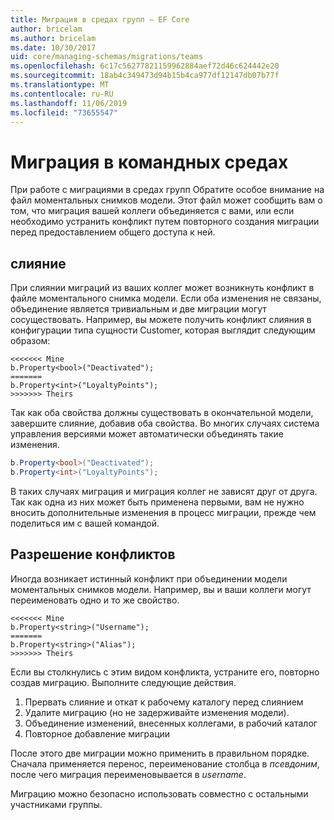 ```yaml
---
title: Миграция в средах групп — EF Core
author: bricelam
ms.author: bricelam
ms.date: 10/30/2017
uid: core/managing-schemas/migrations/teams
ms.openlocfilehash: 6c17c56277821159962884aef72d46c624442e20
ms.sourcegitcommit: 18ab4c349473d94b15b4ca977df12147db07b77f
ms.translationtype: MT
ms.contentlocale: ru-RU
ms.lasthandoff: 11/06/2019
ms.locfileid: "73655547"
---
```

# <a name="migrations-in-team-environments"></a>Миграция в командных средах

При работе с миграциями в средах групп Обратите особое внимание на файл моментальных снимков модели. Этот файл может сообщить вам о том, что миграция вашей коллеги объединяется с вами, или если необходимо устранить конфликт путем повторного создания миграции перед предоставлением общего доступа к ней.

## <a name="merging"></a>слияние

При слиянии миграций из ваших коллег может возникнуть конфликт в файле моментального снимка модели. Если оба изменения не связаны, объединение является тривиальным и две миграции могут сосуществовать. Например, вы можете получить конфликт слияния в конфигурации типа сущности Customer, которая выглядит следующим образом:

``` output
<<<<<<< Mine
b.Property<bool>("Deactivated");
=======
b.Property<int>("LoyaltyPoints");
>>>>>>> Theirs
```

Так как оба свойства должны существовать в окончательной модели, завершите слияние, добавив оба свойства. Во многих случаях система управления версиями может автоматически объединять такие изменения.

``` csharp
b.Property<bool>("Deactivated");
b.Property<int>("LoyaltyPoints");
```

В таких случаях миграция и миграция коллег не зависят друг от друга. Так как одна из них может быть применена первыми, вам не нужно вносить дополнительные изменения в процесс миграции, прежде чем поделиться им с вашей командой.

## <a name="resolving-conflicts"></a>Разрешение конфликтов

Иногда возникает истинный конфликт при объединении модели моментальных снимков модели. Например, вы и ваши коллеги могут переименовать одно и то же свойство.

``` output
<<<<<<< Mine
b.Property<string>("Username");
=======
b.Property<string>("Alias");
>>>>>>> Theirs
```

Если вы столкнулись с этим видом конфликта, устраните его, повторно создав миграцию. Выполните следующие действия.

1. Прервать слияние и откат к рабочему каталогу перед слиянием
2. Удалите миграцию (но не задерживайте изменения модели).
3. Объединение изменений, внесенных коллегами, в рабочий каталог
4. Повторное добавление миграции

После этого две миграции можно применить в правильном порядке. Сначала применяется перенос, переименование столбца в *псевдоним*, после чего миграция переименовывается в *username*.

Миграцию можно безопасно использовать совместно с остальными участниками группы.
